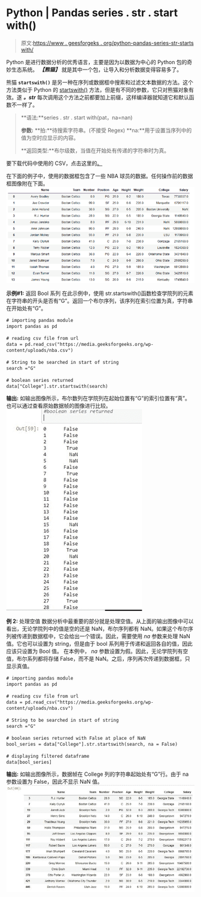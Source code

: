 # Python | Pandas series . str . start with()

> 原文:[https://www . geesforgeks . org/python-pandas-series-str-starts with/](https://www.geeksforgeeks.org/python-pandas-series-str-startswith/)

Python 是进行数据分析的优秀语言，主要是因为以数据为中心的 Python 包的奇妙生态系统。 ***【熊猫】*** 就是其中一个包，让导入和分析数据变得容易多了。

熊猫 **`startswith()`** 是另一种在序列或数据框中搜索和过滤文本数据的方法。这个方法类似于 Python 的 [startswith()](https://www.geeksforgeeks.org/python-string-startswith/) 方法，但是有不同的参数，它只对熊猫对象有效。遂 ***。str*** 每次调用这个方法之前都要加上前缀，这样编译器就知道它和默认函数不一样了。

> **语法:**series . str . start with(pat，na=nan)
> 
> **参数:**
> **拍:**待搜索字符串。(不接受 Regex)
> **na:**用于设置当序列中的值为空时应显示的内容。
> 
> **返回类型:**布尔级数，当值在开始处有传递的字符串时为真。

要下载代码中使用的 CSV，点击这里的[。](https://media.geeksforgeeks.org/wp-content/uploads/nba.csv)

在下面的例子中，使用的数据框包含了一些 NBA 球员的数据。任何操作前的数据框图像附在下面。
![](img/059440a9724a31605af091e2c484fb0c.png)

**示例#1:** 返回 Bool 系列
在此示例中，使用 str.startswith()函数检查学院列的元素在字符串的开头是否有“G”。返回一个布尔序列，该序列在索引位置为真，字符串在开始处有“G”。

```
# importing pandas module 
import pandas as pd

# reading csv file from url 
data = pd.read_csv("https://media.geeksforgeeks.org/wp-content/uploads/nba.csv")

# String to be searched in start of string 
search ="G"

# boolean series returned
data["College"].str.startswith(search)
```

**输出:**
如输出图像所示，布尔数列在学院列在起始位置有“G”的索引位置有“真”。也可以通过查看原始数据帧的图像进行比较。
![](img/77305124867a59e6f57ddf0d89b7d03a.png)

**例 2:** 处理空值
数据分析中最重要的部分就是处理空值。从上面的输出图像中可以看出，无论学院列中的值是空的还是 NaN，布尔序列都有 NaN。如果这个布尔序列被传递到数据框中，它会给出一个错误。因此，需要使用 *na* 参数来处理 NaN 值。它也可以设置为 string，但是由于 bool 系列用于传递和返回各自的值，因此应该只设置为 Bool 值。
在本例中， *na* 参数设置为假。因此，无论学院列有空值，布尔系列都将存储 False，而不是 NaN。之后，序列再次传递到数据框，只显示真值。

```
# importing pandas module 
import pandas as pd

# reading csv file from url 
data = pd.read_csv("https://media.geeksforgeeks.org/wp-content/uploads/nba.csv")

# String to be searched in start of string 
search ="G"

# boolean series returned with False at place of NaN
bool_series = data["College"].str.startswith(search, na = False)

# displaying filtered dataframe
data[bool_series]
```

**输出:**
如输出图像所示，数据帧在 College 列的字符串起始处有“G”行。由于 na 参数设置为 False，因此不显示 NaN 值。
![](img/967642a50ae8f441c37502d01a5ba9f7.png)